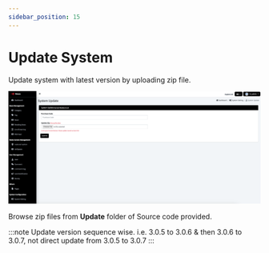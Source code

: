 ```yaml
---
sidebar_position: 15
---
```


# Update System

Update system with latest version by uploading zip file.

![Update System](/images/panel/update_system.png)

Browse zip files from **Update** folder of Source code provided.

:::note
Update version sequence wise. i.e. 3.0.5 to 3.0.6 & then 3.0.6 to 3.0.7, not direct update from 3.0.5 to 3.0.7
:::
